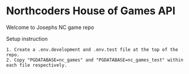 # Northcoders House of Games API

Welcome to Josephs NC game repo

Setup instruction

    1. Create a .env.development and .env.test file at the top of the repo.
    2. Copy "PGDATABASE=nc_games" and "PGDATABASE=nc_games_test" within each file respectively.
